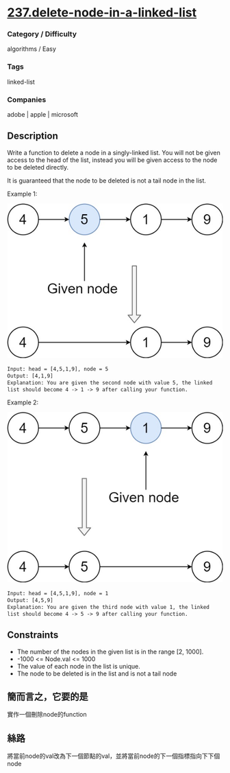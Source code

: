 # [237.delete-node-in-a-linked-list](https://leetcode.com/problems/delete-node-in-a-linked-list/)

### Category / Difficulty
algorithms / Easy

### Tags
linked-list
	 		
### Companies
adobe | apple | microsoft

## Description
Write a function to delete a node in a singly-linked list. You will not be given access to the head of the list, instead you will be given access to the node to be deleted directly.

It is guaranteed that the node to be deleted is not a tail node in the list.


Example 1:

![image info](./img/237e1.jpg)
```
Input: head = [4,5,1,9], node = 5
Output: [4,1,9]
Explanation: You are given the second node with value 5, the linked list should become 4 -> 1 -> 9 after calling your function.
```

Example 2:

![image info](./img/237e2.jpg)
```
Input: head = [4,5,1,9], node = 1
Output: [4,5,9]
Explanation: You are given the third node with value 1, the linked list should become 4 -> 5 -> 9 after calling your function.
```

## Constraints
- The number of the nodes in the given list is in the range [2, 1000].
- -1000 <= Node.val <= 1000
- The value of each node in the list is unique.
- The node to be deleted is in the list and is not a tail node

## 簡而言之，它要的是
實作一個刪除node的function

## 絲路
將當前node的val改為下一個節點的val，並將當前node的下一個指標指向下下個node
